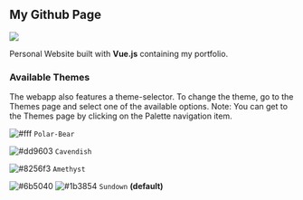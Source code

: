 ## My Github Page
<img src="https://img.shields.io/static/v1?label=Status&message=In-Progress&color=#dd9603?style=for-the-badge&logo=appveyor"/>

Personal Website built with __Vue.js__ containing my portfolio.

###  Available Themes
The webapp also features a theme-selector. To change the theme, go to the Themes page and select one of the available options.
Note: You can get to the Themes page by clicking on the Palette navigation item.

![#fff](https://via.placeholder.com/15/fff/000000?text=+) `Polar-Bear`

![#dd9603](https://via.placeholder.com/15/dd9603/000000?text=+) `Cavendish`

![#8256f3](https://via.placeholder.com/15/8256f3/000000?text=+) `Amethyst`

![#6b5040](https://via.placeholder.com/15/6b5040/000000?text=+) ![#1b3854](https://via.placeholder.com/15/1b3854/000000?text=+) `Sundown` __(default)__
